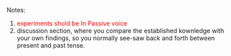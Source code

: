 Notes:

1. <font color=red>experiments shold be In Passive voice</font>
2. discussion section, where you compare the established kownledge with your own findings, so you normally see-saw back and forth between present and past tense.

